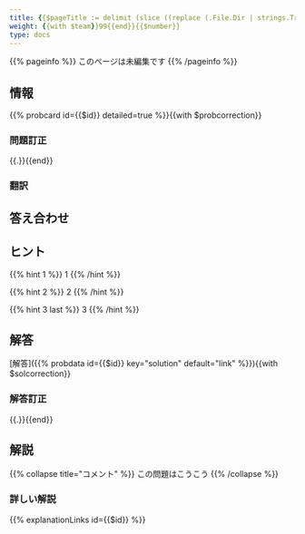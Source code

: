 ```yaml
---
title: {{$pageTitle := delimit (slice ((replace (.File.Dir | strings.TrimPrefix "problems") "\\" "") | upper ) "-" .File.TranslationBaseName) ""}}{{$id := ""}}{{$venue := ""}}{{$venueDetail := ""}}{{$year := ""}}{{$team := ""}}{{$number := ""}}{{$title := ""}}{{$titlejp := ""}}{{$link := ""}}{{$solcorrection := ""}}{{$topic := ""}}{{$author := ""}}{{$category := ""}}{{$probcorrection := ""}}{{$difficulty := ""}}{{$diffeach := ""}}{{range $.Site.Data.problems}}{{$tempVenue := index . "venue"}}{{$tempYear := index . "year"}}{{$tempTeam := index . "team"}}{{$tempNumber := index . "number"}}{{if eq $pageTitle (delimit (slice $tempVenue $tempYear "-" $tempTeam $tempNumber) "")}}{{$id = index . "id"}}{{$venue = index . "venue"}}{{$venueDetail = index . "venueDetail"}}{{$year = index . "year"}}{{$team = index . "team"}}{{$number = index . "number"}}{{$title = index . "title"}}{{$titlejp = index . "titlejp"}}{{$link = index . "link"}}{{$solcorrection = index . "solcorrection"}}{{$topic = index . "topic"}}{{$author = index . "author"}}{{$category = index . "category"}}{{$probcorrection = index . "probcorrection"}}{{$difficulty = index . "difficulty"}}{{$diffeach = index . "diffeach"}}{{end}}{{end}}"{{$venue}}{{with $year}}{{.}}{{end}}-{{with $team}}{{.}}{{end}}{{$number}} {{$titlejp | default $title}}"
weight: {{with $team}}99{{end}}{{$number}}
type: docs
---
```


{{% pageinfo %}}
このページは未編集です
{{% /pageinfo %}}

## 情報

{{% probcard id={{$id}} detailed=true %}}{{with $probcorrection}}

### 問題訂正

{{.}}{{end}}

### 翻訳

## 答え合わせ

## ヒント

{{% hint 1 %}}
1
{{% /hint %}}

{{% hint 2 %}}
2
{{% /hint %}}

{{% hint 3 last %}}
3
{{% /hint %}}

## 解答

[解答]({{% probdata id={{$id}} key="solution" default="link" %}}){{with $solcorrection}}

### 解答訂正

{{.}}{{end}}

## 解説

{{% collapse title="コメント" %}}
この問題はこうこう
{{% /collapse %}}

### 詳しい解説

{{% explanationLinks id={{$id}} %}}
